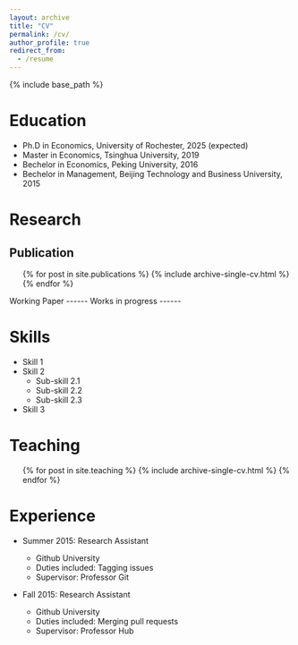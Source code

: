 ```yaml
---
layout: archive
title: "CV"
permalink: /cv/
author_profile: true
redirect_from:
  - /resume
---
```


{% include base_path %}

Education
======
* Ph.D in Economics, University of Rochester, 2025 (expected)
* Master in Economics, Tsinghua University, 2019
* Bechelor in Economics, Peking University, 2016
* Bechelor in Management, Beijing Technology and Business University, 2015


Research
======
Publication
------
 <ul>{% for post in site.publications %}
    {% include archive-single-cv.html %}
  {% endfor %}</ul>
Working Paper
------
Works in progress
------



  
Skills
======
* Skill 1
* Skill 2
  * Sub-skill 2.1
  * Sub-skill 2.2
  * Sub-skill 2.3
* Skill 3

  
Teaching
======
  <ul>{% for post in site.teaching %}
    {% include archive-single-cv.html %}
  {% endfor %}</ul>
  
Experience
======
* Summer 2015: Research Assistant
  * Github University
  * Duties included: Tagging issues
  * Supervisor: Professor Git

* Fall 2015: Research Assistant
  * Github University
  * Duties included: Merging pull requests
  * Supervisor: Professor Hub
